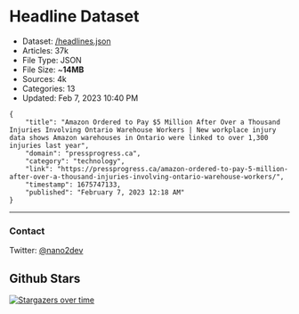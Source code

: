 # Headline Dataset

- Dataset: [/headlines.json](https://raw.githubusercontent.com/fwd/news/master/headlines.json) 
- Articles: 37k
- File Type: JSON
- File Size: ~**14MB**
- Sources: 4k
- Categories: 13
- Updated: Feb 7, 2023 10:40 PM

```
{
    "title": "Amazon Ordered to Pay $5 Million After Over a Thousand Injuries Involving Ontario Warehouse Workers | New workplace injury data shows Amazon warehouses in Ontario were linked to over 1,300 injuries last year",
    "domain": "pressprogress.ca",
    "category": "technology",
    "link": "https://pressprogress.ca/amazon-ordered-to-pay-5-million-after-over-a-thousand-injuries-involving-ontario-warehouse-workers/",
    "timestamp": 1675747133,
    "published": "February 7, 2023 12:18 AM"
}
```

---

### Contact 

Twitter: [@nano2dev](https://twitter.com/nano2dev)

## Github Stars

[![Stargazers over time](https://starchart.cc/fwd/news.svg)](https://starchart.cc/fwd/news)
